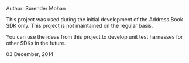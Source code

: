 Author: Surender Mohan

This project was used during the initial development of the Address Book SDK only. This project is not maintained on the regular basis. 

You can use the ideas from this project to develop unit test harnesses for other SDKs in the future.

03 December, 2014
